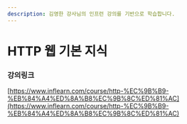 ```yaml
---
description: 김영한 강사님의 인프런 강의를 기반으로 학습합니다.
---
```


# HTTP 웹 기본 지식

### 강의링크

[https://www.inflearn.com/course/http-%EC%9B%B9-%EB%84%A4%ED%8A%B8%EC%9B%8C%ED%81%AC](https://www.inflearn.com/course/http-%EC%9B%B9-%EB%84%A4%ED%8A%B8%EC%9B%8C%ED%81%AC)

